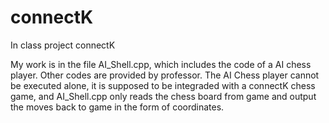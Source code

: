 # connectK
In class project connectK

My work is in the file AI_Shell.cpp, which includes the code of a AI chess player. Other codes are provided by professor. 
The AI Chess player cannot be executed alone, it is supposed to be integraded with a connectK chess game, and AI_Shell.cpp only
reads the chess board from game and output the moves back to game in the form of coordinates.
